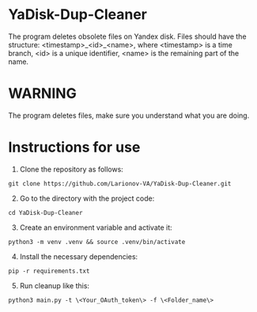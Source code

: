 # YaDisk-Dup-Cleaner
The program deletes obsolete files on Yandex disk. Files should have the structure: &lt;timestamp&gt;\_&lt;id&gt;_&lt;name&gt;, where &lt;timestamp&gt; is a time branch, &lt;id&gt; is a unique identifier, &lt;name&gt; is the remaining part of the name.

# WARNING
The program deletes files, make sure you understand what you are doing.

# Instructions for use

1. Clone the repository as follows:
```
git clone https://github.com/Larionov-VA/YaDisk-Dup-Cleaner.git
```

2. Go to the directory with the project code:
```
cd YaDisk-Dup-Cleaner
```

3. Create an environment variable and activate it:
```
python3 -m venv .venv && source .venv/bin/activate
```

4. Install the necessary dependencies:
```
pip -r requirements.txt
```

5. Run cleanup like this:
```
python3 main.py -t \<Your_OAuth_token\> -f \<Folder_name\>
```